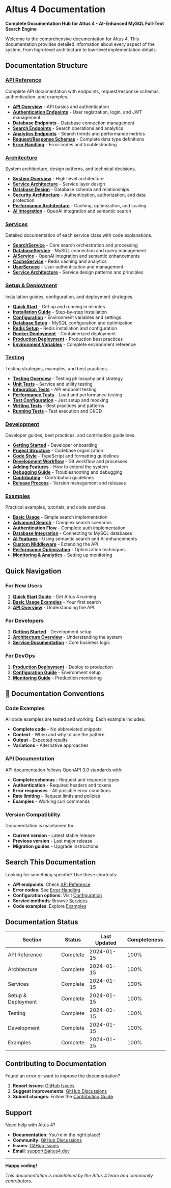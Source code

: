 # Altus 4 Documentation

**Complete Documentation Hub for Altus 4 - AI-Enhanced MySQL Full-Text Search Engine**

Welcome to the comprehensive documentation for Altus 4. This documentation provides detailed information about every aspect of the system, from high-level architecture to low-level implementation details.

## Documentation Structure

### [API Reference](./api/README.md)

Complete API documentation with endpoints, request/response schemas, authentication, and examples.

- **[API Overview](./api/README.md)** - API basics and authentication
- **[Authentication Endpoints](./api/auth.md)** - User registration, login, and JWT management
- **[Database Endpoints](./api/database.md)** - Database connection management
- **[Search Endpoints](./api/search.md)** - Search operations and analytics
- **[Analytics Endpoints](./api/analytics.md)** - Search trends and performance metrics
- **[Request/Response Schemas](./api/schemas/)** - Complete data type definitions
- **[Error Handling](./api/errors.md)** - Error codes and troubleshooting

### [Architecture](./architecture/README.md)

System architecture, design patterns, and technical decisions.

- **[System Overview](./architecture/system-overview.md)** - High-level architecture
- **[Service Architecture](./architecture/services.md)** - Service layer design
- **[Database Design](./architecture/database.md)** - Database schema and relationships
- **[Security Architecture](./architecture/security.md)** - Authentication, authorization, and data protection
- **[Performance Architecture](./architecture/performance.md)** - Caching, optimization, and scaling
- **[AI Integration](./architecture/ai-integration.md)** - OpenAI integration and semantic search

### [Services](./services/README.md)

Detailed documentation of each service class with code explanations.

- **[SearchService](./services/SearchService.md)** - Core search orchestration and processing
- **[DatabaseService](./services/DatabaseService.md)** - MySQL connection and query management
- **[AIService](./services/AIService.md)** - OpenAI integration and semantic enhancements
- **[CacheService](./services/CacheService.md)** - Redis caching and analytics
- **[UserService](./services/UserService.md)** - User authentication and management
- **[Service Architecture](./services/architecture.md)** - Service design patterns and principles

### [Setup & Deployment](./setup/README.md)

Installation guides, configuration, and deployment strategies.

- **[Quick Start](./setup/quick-start.md)** - Get up and running in minutes
- **[Installation Guide](./setup/installation.md)** - Step-by-step installation
- **[Configuration](./setup/configuration.md)** - Environment variables and settings
- **[Database Setup](./setup/database-setup.md)** - MySQL configuration and optimization
- **[Redis Setup](./setup/redis-setup.md)** - Redis installation and configuration
- **[Docker Deployment](./setup/docker.md)** - Containerized deployment
- **[Production Deployment](./setup/production.md)** - Production best practices
- **[Environment Variables](./setup/environment.md)** - Complete environment reference

### [Testing](./testing/README.md)

Testing strategies, examples, and best practices.

- **[Testing Overview](./testing/overview.md)** - Testing philosophy and strategy
- **[Unit Tests](./testing/unit-tests.md)** - Service and utility testing
- **[Integration Tests](./testing/integration-tests.md)** - API endpoint testing
- **[Performance Tests](./testing/performance-tests.md)** - Load and performance testing
- **[Test Configuration](./testing/configuration.md)** - Jest setup and mocking
- **[Writing Tests](./testing/writing-tests.md)** - Best practices and patterns
- **[Running Tests](./testing/running-tests.md)** - Test execution and CI/CD

### [Development](./development/README.md)

Developer guides, best practices, and contribution guidelines.

- **[Getting Started](./development/getting-started.md)** - Developer onboarding
- **[Project Structure](./development/project-structure.md)** - Codebase organization
- **[Code Style](./development/code-style.md)** - TypeScript and formatting guidelines
- **[Development Workflow](./development/workflow.md)** - Git workflow and processes
- **[Adding Features](./development/adding-features.md)** - How to extend the system
- **[Debugging Guide](./development/debugging.md)** - Troubleshooting and debugging
- **[Contributing](./development/contributing.md)** - Contribution guidelines
- **[Release Process](./development/releases.md)** - Version management and releases

### [Examples](./examples/README.md)

Practical examples, tutorials, and code samples.

- **[Basic Usage](./examples/basic-usage.md)** - Simple search implementation
- **[Advanced Search](./examples/advanced-search.md)** - Complex search scenarios
- **[Authentication Flow](./examples/auth-flow.md)** - Complete auth implementation
- **[Database Integration](./examples/database-integration.md)** - Connecting to MySQL databases
- **[AI Features](./examples/ai-features.md)** - Using semantic search and AI enhancements
- **[Custom Middleware](./examples/custom-middleware.md)** - Extending the API
- **[Performance Optimization](./examples/performance.md)** - Optimization techniques
- **[Monitoring & Analytics](./examples/monitoring.md)** - Setting up monitoring

## Quick Navigation

### For New Users

1. **[Quick Start Guide](./setup/quick-start.md)** - Get Altus 4 running
2. **[Basic Usage Examples](./examples/basic-usage.md)** - Your first search
3. **[API Overview](./api/README.md)** - Understanding the API

### For Developers

1. **[Getting Started](./development/getting-started.md)** - Development setup
2. **[Architecture Overview](./architecture/system-overview.md)** - Understanding the system
3. **[Service Documentation](./services/README.md)** - Core business logic

### For DevOps

1. **[Production Deployment](./setup/production.md)** - Deploy to production
2. **[Configuration Guide](./setup/configuration.md)** - Environment setup
3. **[Monitoring Guide](./examples/monitoring.md)** - Production monitoring

## 📖 Documentation Conventions

### Code Examples

All code examples are tested and working. Each example includes:

- **Complete code** - No abbreviated snippets
- **Context** - When and why to use the pattern
- **Output** - Expected results
- **Variations** - Alternative approaches

### API Documentation

API documentation follows OpenAPI 3.0 standards with:

- **Complete schemas** - Request and response types
- **Authentication** - Required headers and tokens
- **Error responses** - All possible error conditions
- **Rate limiting** - Request limits and policies
- **Examples** - Working curl commands

### Version Compatibility

Documentation is maintained for:

- **Current version** - Latest stable release
- **Previous version** - Last major release
- **Migration guides** - Upgrade instructions

## Search This Documentation

Looking for something specific? Use these shortcuts:

- **API endpoints**: Check [API Reference](./api/README.md)
- **Error codes**: See [Error Handling](./api/errors.md)
- **Configuration options**: Visit [Configuration](./setup/configuration.md)
- **Service methods**: Browse [Services](./services/README.md)
- **Code examples**: Explore [Examples](./examples/README.md)

## Documentation Status

| Section            | Status   | Last Updated | Completeness |
| ------------------ | -------- | ------------ | ------------ |
| API Reference      | Complete | 2024-01-15   | 100%         |
| Architecture       | Complete | 2024-01-15   | 100%         |
| Services           | Complete | 2024-01-15   | 100%         |
| Setup & Deployment | Complete | 2024-01-15   | 100%         |
| Testing            | Complete | 2024-01-15   | 100%         |
| Development        | Complete | 2024-01-15   | 100%         |
| Examples           | Complete | 2024-01-15   | 100%         |

## Contributing to Documentation

Found an error or want to improve the documentation?

1. **Report issues**: [GitHub Issues](https://github.com/yourusername/altus4/issues)
2. **Suggest improvements**: [GitHub Discussions](https://github.com/yourusername/altus4/discussions)
3. **Submit changes**: Follow the [Contributing Guide](./development/contributing.md)

## Support

Need help with Altus 4?

- **Documentation**: You're in the right place!
- **Community**: [GitHub Discussions](https://github.com/yourusername/altus4/discussions)
- **Issues**: [GitHub Issues](https://github.com/yourusername/altus4/issues)
- **Email**: support@altus4.dev

---

**Happy coding!**

_This documentation is maintained by the Altus 4 team and community contributors._

